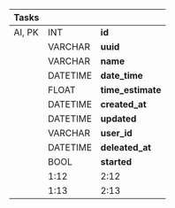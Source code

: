 | Tasks |  | |
| -- | -- | -- |
| AI, PK | INT | **id** |
|  | VARCHAR | **uuid** |
|  | VARCHAR | **name** |
|  | DATETIME | **date_time** |
|  | FLOAT | **time_estimate** |
|  | DATETIME | **created_at** |
|  | DATETIME |**updated** |
|  | VARCHAR | **user_id** |
|  | DATETIME | **deleated_at** |
|  | BOOL | **started** |
|  | 1:12 | 2:12 |
|  | 1:13 | 2:13 |
